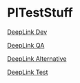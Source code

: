 # PITestStuff

[DeepLink Dev](https://sb-dev.penngineering.io/login%C2%A0on%C2%A0device%C2%A0(or%C2%A0open%C2%A0link%C2%A0in%C2%A0web%C2%A0browser%C2%A0for%C2%A0www)%C2%A0?mode=developer)

[DeepLink QA](https://sb-qa.penngineering.io/login%C2%A0on%C2%A0device%C2%A0(or%C2%A0open%C2%A0link%C2%A0in%C2%A0web%C2%A0browser%C2%A0for%C2%A0www)%C2%A0?mode=developer)

[DeepLink Alternative](https://barstoolsportsbook.com/login)



[DeepLink Test](https://sb-dev.penngineering.io?mode=developer)
